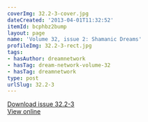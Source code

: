 ```yaml
---
coverImg: 32.2-3-cover.jpg
dateCreated: '2013-04-01T11:32:52'
itemId: bcphbz2bump
layout: page
name: 'Volume 32, issue 2: Shamanic Dreams'
profileImg: 32.2-3-rect.jpg
tags:
- hasAuthor: dreamnetwork
- hasTag: dream-network-volume-32
- hasTag: dreamnetwork
type: post
urlSlug: 32.2-3
---
```

<a href="../files/pdfs/Volume_32/32.2-32.3_shamanic_dreams.pdf" download="">Download issue 32.2-3</a><br><a href="../files/pdfs/Volume_32/32.2-32.3_shamanic_dreams.pdf">View online</a>